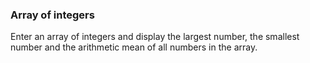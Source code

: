 ﻿### Array of integers

Enter an array of integers and display the largest number,
the smallest number and the arithmetic mean of all numbers in the array.